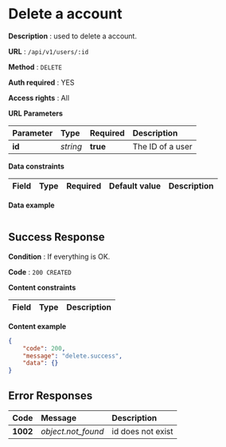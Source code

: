 # Delete a account

**Description** : used to delete a account.

**URL** : `/api/v1/users/:id`

**Method** : `DELETE`

**Auth required** : YES

**Access rights** : All

**URL Parameters**

| Parameter   | Type        | Required        | Description                      |
| :---------- | :---------- | :-------------- | :------------------------------- |
|   **id**      |    *string*      |    **true**        |   The ID of a user |

**Data constraints**

| Field          | Type           | Required        | Default value   | Description                      |
| :------------- | :------------- | :-------------- | :-------------- | :--------------------------------|



**Data example** 

```json
```


## Success Response

**Condition** : If everything is OK.

**Code** : `200 CREATED`

**Content constraints**

| Field          | Type           | Description                        |
| :------------- | :------------: |  :-------------------------------- |

**Content example**

```json
{
    "code": 200,
    "message": "delete.success",
    "data": {}
}
```

## Error Responses

| Code        | Message              | Description             |
| :---------- | :------------------- | :---------------------- |
|   **1002**      |   *object.not_found*      |   id does not exist|